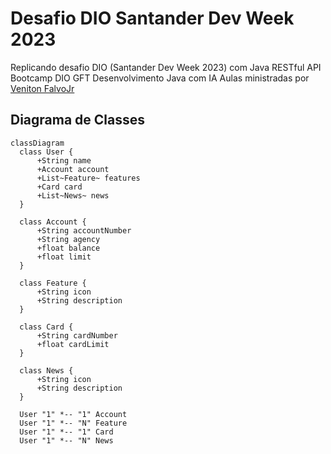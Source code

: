 # Desafio DIO Santander Dev Week 2023
Replicando desafio DIO (Santander Dev Week 2023) com Java RESTful API 
Bootcamp DIO GFT Desenvolvimento Java com IA 
Aulas ministradas por [Veniton FalvoJr](https://github.com/falvojr)

## Diagrama de Classes
  ```mermaid
classDiagram
    class User {
        +String name
        +Account account
        +List~Feature~ features
        +Card card
        +List~News~ news
    }

    class Account {
        +String accountNumber
        +String agency
        +float balance
        +float limit
    }

    class Feature {
        +String icon
        +String description
    }

    class Card {
        +String cardNumber
        +float cardLimit
    }

    class News {
        +String icon
        +String description
    }

    User "1" *-- "1" Account
    User "1" *-- "N" Feature
    User "1" *-- "1" Card
    User "1" *-- "N" News
```

